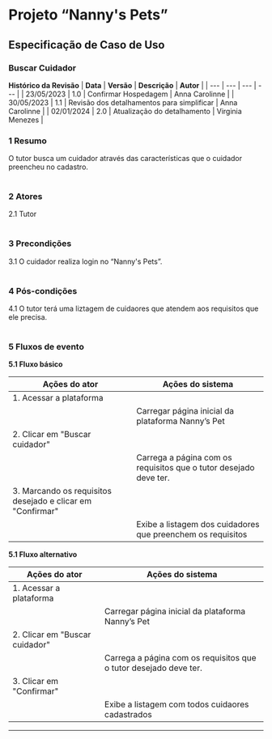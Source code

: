 # **Projeto “Nanny's Pets”**
## **Especificação de Caso de Uso**
### **Buscar Cuidador**

**Histórico da Revisão**
| **Data** | **Versão** | **Descrição** | **Autor** |
| --- | --- | --- | --- |
| 23/05/2023 | 1.0 | Confirmar Hospedagem | Anna Carolinne |
| 30/05/2023 | 1.1 | Revisão dos detalhamentos para simplificar | Anna Carolinne |
| 02/01/2024 | 2.0 | Atualização do detalhamento | Virginia Menezes |
</br>

### **1 Resumo**
O tutor busca um cuidador através das características que o cuidador preencheu no cadastro. </br></br>

### **2 Atores**
2.1 Tutor </br></br>

### **3 Precondições**  
3.1 O cuidador realiza login no “Nanny's Pets”.</br></br>

### **4 Pós-condições**  
4.1 O tutor terá uma liztagem de cuidaores que atendem aos requisitos que ele precisa.  </br></br>


### **5 Fluxos de evento**
**5.1 Fluxo básico**

| **Ações do ator** | **Ações do sistema** | 
| --- | --- |
| 1. Acessar a plataforma |  | 
|   | Carregar página inicial da plataforma Nanny’s Pet | 
| 2. Clicar em "Buscar cuidador"|  | 
|   | Carrega a página com os requisitos que o tutor desejado deve ter. | 
| 3. Marcando os requisitos desejado e clicar  em "Confirmar"|  | 
|   | Exibe a listagem dos cuidadores que preenchem os requisitos | 

**5.1 Fluxo alternativo**

| **Ações do ator** | **Ações do sistema** | 
| --- | --- |
| 1. Acessar a plataforma |  | 
|   | Carregar página inicial da plataforma Nanny’s Pet | 
| 2. Clicar em "Buscar cuidador"|  | 
|   | Carrega a página com os requisitos que o tutor desejado deve ter. | 
| 3. Clicar  em "Confirmar"|  | 
|   | Exibe a listagem com todos cuidaores cadastrados |

-----------------------------------
